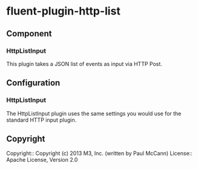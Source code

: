 # fluent-plugin-http-list

## Component

### HttpListInput

This plugin takes a JSON list of events as input via HTTP Post.

## Configuration

### HttpListInput

The HttpListInput plugin uses the same settings you would use for the standard HTTP input plugin. 

## Copyright

Copyright:: Copyright (c) 2013 M3, Inc. (written by Paul McCann)
License::   Apache License, Version 2.0
